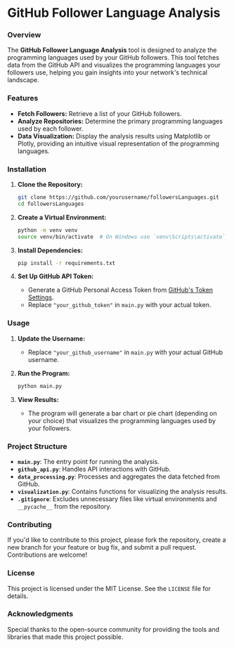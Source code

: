 # GitHub Follower Language Analysis

### Overview
The **GitHub Follower Language Analysis** tool is designed to analyze the programming languages used by your GitHub followers. This tool fetches data from the GitHub API and visualizes the programming languages your followers use, helping you gain insights into your network's technical landscape.

### Features
- **Fetch Followers:** Retrieve a list of your GitHub followers.
- **Analyze Repositories:** Determine the primary programming languages used by each follower.
- **Data Visualization:** Display the analysis results using Matplotlib or Plotly, providing an intuitive visual representation of the programming languages.

### Installation

1. **Clone the Repository:**
   ```bash
   git clone https://github.com/yourusername/followersLanguages.git
   cd followersLanguages
   ```

2. **Create a Virtual Environment:**
   ```bash
   python -m venv venv
   source venv/bin/activate  # On Windows use `venv\Scripts\activate`
   ```

3. **Install Dependencies:**
   ```bash
   pip install -r requirements.txt
   ```

4. **Set Up GitHub API Token:**
   - Generate a GitHub Personal Access Token from [GitHub's Token Settings](https://github.com/settings/tokens).
   - Replace `"your_github_token"` in `main.py` with your actual token.

### Usage

1. **Update the Username:**
   - Replace `"your_github_username"` in `main.py` with your actual GitHub username.

2. **Run the Program:**
   ```bash
   python main.py
   ```

3. **View Results:**
   - The program will generate a bar chart or pie chart (depending on your choice) that visualizes the programming languages used by your followers.

### Project Structure

- **`main.py`**: The entry point for running the analysis.
- **`github_api.py`**: Handles API interactions with GitHub.
- **`data_processing.py`**: Processes and aggregates the data fetched from GitHub.
- **`visualization.py`**: Contains functions for visualizing the analysis results.
- **`.gitignore`**: Excludes unnecessary files like virtual environments and `__pycache__` from the repository.

### Contributing

If you'd like to contribute to this project, please fork the repository, create a new branch for your feature or bug fix, and submit a pull request. Contributions are welcome!

### License

This project is licensed under the MIT License. See the `LICENSE` file for details.

### Acknowledgments

Special thanks to the open-source community for providing the tools and libraries that made this project possible.